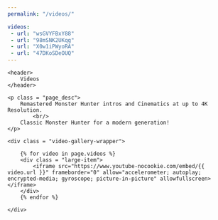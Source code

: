 ```yaml
---
permalink: "/videos/"

videos:
 - url: "wsGVYFBxY88"
 - url: "98mSNK2UKqg"
 - url: "X0w1iPWyoRA"
 - url: "47DKoSDeOUQ"
---
```


<section class = "sect">

    <header>
		Videos
	</header>

    <p class = "page_desc">
        Remastered Monster Hunter intros and Cinematics at up to 4K Resolution. 
            <br/>
        Classic Monster Hunter for a modern generation!
    </p>

    <div class = "video-gallery-wrapper">
        
        {% for video in page.videos %}
        <div class = "large-item">
            <iframe src="https://www.youtube-nocookie.com/embed/{{ video.url }}" frameborder="0" allow="accelerometer; autoplay; encrypted-media; gyroscope; picture-in-picture" allowfullscreen></iframe>
        </div>
        {% endfor %}

    </div>


</section>
